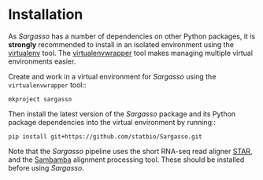 Installation
============

As *Sargasso* has a number of dependencies on other Python packages, it is **strongly** recommended to install in an isolated environment using the [virtualenv](http://virtualenv.readthedocs.org/en/latest/index.html) tool. The [virtualenvwrapper](http://virtualenvwrapper.readthedocs.org/en/latest/install.html) tool makes managing multiple virtual environments easier.

Create and work in a virtual environment for *Sargasso* using the ``virtualenvwrapper`` tool::

    mkproject sargasso

Then install the latest version of the *Sargasso* package and its Python package dependencies into the virtual environment by running::

    pip install git+https://github.com/statbio/Sargasso.git
    
Note that the *Sargasso* pipeline uses the short RNA-seq read aligner [STAR](https://github.com/alexdobin/STAR), and the [Sambamba](http://lomereiter.github.io/sambamba/) alignment processing tool. These should be installed before using *Sargasso*.
